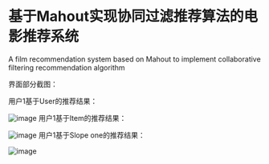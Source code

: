 # 基于Mahout实现协同过滤推荐算法的电影推荐系统
A film recommendation system based on Mahout to implement collaborative filtering recommendation algorithm 

界面部分截图：

用户1基于User的推荐结果：

![image](https://github.com/bystc/CollaborativeFilteringMovieRecommender/raw/master/user1.png)
用户1基于Item的推荐结果：

![image](https://github.com/bystc/CollaborativeFilteringMovieRecommender/raw/master/item1.png)
用户1基于Slope one的推荐结果：

![image](https://github.com/bystc/CollaborativeFilteringMovieRecommender/raw/master/slope1.png)
